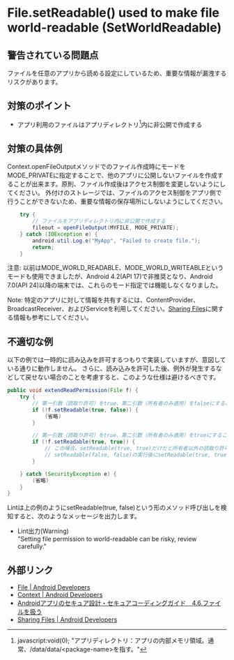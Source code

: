 # File.setReadable() used to make file world-readable (SetWorldReadable)

## 警告されている問題点

ファイルを任意のアプリから読める設定にしているため、重要な情報が漏洩するリスクがあります。

## 対策のポイント

- アプリ利用のファイルはアプリディレクトリ[^注釈1]内に非公開で作成する

## 対策の具体例

Context.openFileOutputメソッドでのファイル作成時にモードをMODE_PRIVATEに指定することで、他のアプリに公開しないファイルを作成することが出来ます。原則、ファイル作成後はアクセス制御を変更しないようにしてください。
外付けのストレージでは、ファイルのアクセス制御をアプリ側で行うことができないため、重要な情報の保存場所にしないようにしてください。

```java
    try {
        // ファイルをアプリディレクトリ内に非公開で作成する
        fileout = openFileOutput(MYFILE, MODE_PRIVATE);
    } catch (IOException e) {
        android.util.Log.e("MyApp", "Failed to create file.");
        return;
    }
```

注意: 以前はMODE_WORLD_READABLE、MODE_WORLD_WRITEABLEというモードも使用できましたが、Android 4.2(API 17)で非推奨となり、Android 7.0(API 24)以降の端末では、これらのモード指定では機能しなくなりました。

Note: 特定のアプリに対して情報を共有するには、ContentProvider、BroadcastReceiver、およびServiceを利用してください。[Sharing Files][4]に関する情報も参考にしてください。


## 不適切な例

以下の例では一時的に読み込みを許可するつもりで実装していますが、意図している通りに動作しません。
さらに、読み込みを許可した後、例外が発生するなどして戻せない場合のことを考慮すると、このような仕様は避けるべきです。

```java
public void extendReadPermission(File f) {
    try {
        // 第一引数（読取り許可）をtrue、第二引数（所有者のみ適用）をfalseにすることで、すべての読取りを許可する
        if (!f.setReadable(true, false)) {
            (省略)
        }

        // 第一引数（読取り許可）をtrue、第二引数（所有者のみ適用）をtrueにすることで、所有者のみ読取りを許可する
        if (!f.setReadable(true, true)) {
            // この場合、setReadable(true, true)だけだと所有者以外の読取り許可が残ってしまいます
            // setReadable(false, false)の実行後にsetReadable(true, true)とする必要があります
        }

    } catch (SecurityException e) {
        (省略)
    }
}
```

Lintは上の例のようにsetReadable(true, false)という形のメソッド呼び出しを検知すると、次のようなメッセージを出力します。

- Lint出力(Warning)  
  "Setting file permission to world-readable can be risky, review carefully."

## 外部リンク

- [File | Android Developers][1]
- [Context | Android Developers][2]
- [Androidアプリのセキュア設計・セキュアコーディングガイド　4.6.ファイルを扱う][3]    
- [Sharing Files | Android Developers][4]

[1]:https://developer.android.com/reference/java/io/File.html
[2]:https://developer.android.com/reference/android/content/Context.html
[3]:https://www.jssec.org/dl/android_securecoding/4_using_technology_in_a_safe_way.html#%E3%83%95%E3%82%A1%E3%82%A4%E3%83%AB%E3%82%92%E6%89%B1%E3%81%86
[4]:https://developer.android.com/training/secure-file-sharing/index.html


[^注釈1]: javascript:void(0); "アプリディレクトリ：アプリの内部メモリ領域。通常、/data/data/&lt;package-name&gt;を指す。"
